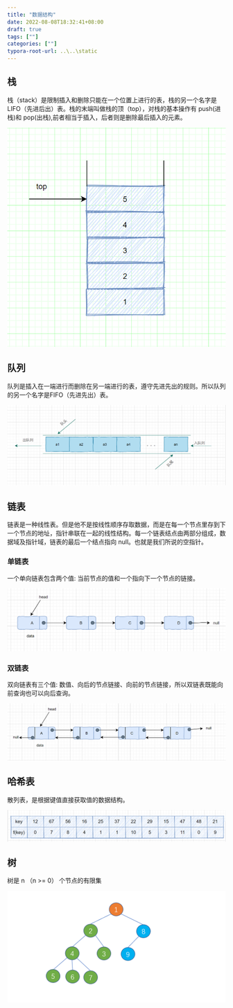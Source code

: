 ```yaml
---
title: "数据结构"
date: 2022-08-08T18:32:41+08:00
draft: true
tags: [""]
categories: [""]
typora-root-url: ..\..\static
---
```


## 栈

栈（stack）是限制插入和删除只能在一个位置上进行的表，栈的另一个名字是 LIFO（先进后出）表。栈的末端叫做栈的顶（top），对栈的基本操作有 push(进栈)和 pop(出栈),前者相当于插入，后者则是删除最后插入的元素。

![2222](/images/2222.1ksit1l8tlr4.png)

## 队列

队列是插入在一端进行而删除在另一端进行的表，遵守先进先出的规则。所以队列的另一个名字是FIFO（先进先出）表。

![image-20201102214029660](/images/image-20201102214029660.7fol7xl7uz40.png)

## 链表

链表是一种线性表。但是他不是按线性顺序存取数据，而是在每一个节点里存到下一个节点的地址，指针串联在一起的线性结构。每一个链表结点由两部分组成，数据域及指针域，链表的最后一个结点指向 null。也就是我们所说的空指针。

### 单链表

一个单向链表包含两个值: 当前节点的值和一个指向下一个节点的链接。

![在这里插入图片描述](/images/20210321125110539.png)

### 双链表

双向链表有三个值: 数值、向后的节点链接、向前的节点链接，所以双链表既能向前查询也可以向后查询。

![双链表](/images/双链表.3cw4hra1g3q0.png)

## 哈希表

散列表，是根据键值直接获取值的数据结构。

![image-20201118121740324](/images/image-20201118121740324.26hu17vbf5fk.png)

## 树

树是 n （n >= 0） 个节点的有限集

![二叉树](/images/二叉树.6w6xnvay3v40.png)
